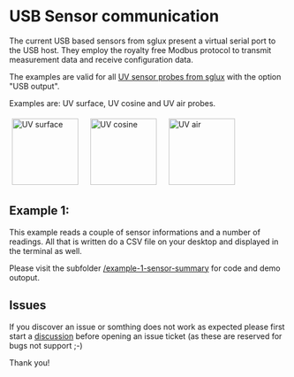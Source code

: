 # USB Sensor communication

The current USB based sensors from sglux present a virtual serial port to the USB host.
They employ the royalty free Modbus protocol to transmit measurement data and receive configuration data.

The examples are valid for all [UV sensor probes from sglux](https://sglux.de/en/product-category/uv-sensors/) with the option "USB output".

Examples are: UV surface, UV cosine and UV air probes.
<p>
<img src="https://sglux.de/data-matrix/uploads/2015/11/sglux_uv-surface_UVI.jpg" height=120 alt="UV surface" style="padding:5px">&nbsp;&nbsp;
<img src="https://sglux.de/data-matrix/uploads/2015/06/sglux-uv-cosine-300x300.jpg" height=120 alt="UV cosine" style="padding:5px">&nbsp;&nbsp;
<img src="https://sglux.de/data-matrix/uploads/2015/06/sglux-uv-air-300x300.jpg" height=120 alt="UV air" style="padding:5px">
</p>

## Example 1:
This example reads a couple of sensor informations and a number of readings. All that is written do a CSV file on your desktop and displayed in the terminal as well.

Please visit the subfolder [/example-1-sensor-summary](/example-1-sensor-summary) for code and demo outoput.

## Issues
If you discover an issue or somthing does not work as expected please first start a [discussion](https://github.com/sglux/usb-sensor-python-examples/discussions) before opening an issue ticket (as these are reserved for bugs not support ;-)

Thank you!
